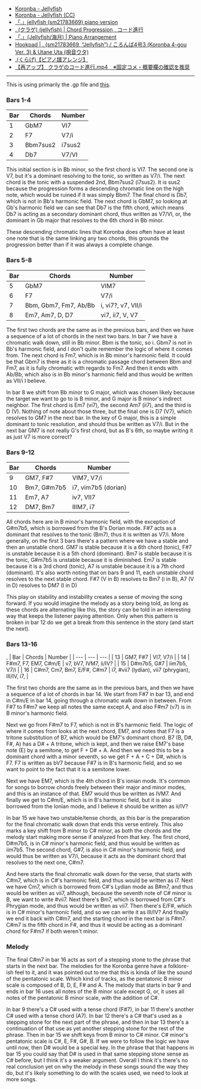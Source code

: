 * [Koronba - Jellyfish](https://www.youtube.com/watch?v=ok7UX3utzvI)
* [Koronba - Jellyfish (CC)](https://www.youtube.com/watch?v=pskoRCJytR8)
* [「.」jellyfish (sm21783669) piano version](https://www.youtube.com/watch?v=tYHtRAFqk-0)
* [. (クラゲ) (jellyfish) | Chord Progression , コード進行](https://www.youtube.com/watch?v=130zR3ruoUc)
* [「.」(Jellyfish/海月) | Piano Arrangement](https://www.youtube.com/watch?v=TN-mAuwojYQ)
* [Hookpad | . (sm21783669, “Jellyfish”) / ころんば4号3 (Koronba 4-gou Ver. 3) & Utane Uta (唄音ウタ)](https://www.youtube.com/watch?v=sObyLzB2jGI)
* [.(くらげ)【ピアノ譜アレンジ】](https://www.youtube.com/watch?v=jYcAYkx1l44)
* [【再アップ】 クラゲのコード進行.mp4　※固定コメ・概要欄の確認を推奨](https://www.youtube.com/watch?v=tl2GI2aX5EI)

---

This is using primarily the .gp file and [this](https://www.youtube.com/watch?v=sObyLzB2jGI).

### Bars 1-4

| Bar | Chords | Number |
| --- | --- | --- |
| 1 | GbM7 | VI7 |
| 2 | F7 | V7/i |
| 3 | Bbm7sus2 | i7sus2 |
| 4 | Db7 | V7/VI |

This initial section is in Bb minor, so the first chord is VI7. The second one is V7, but it's a dominant resolving to the tonic, so written as V7/i.
The next chord is the tonic with a suspended 2nd, Bbm7sus2 (i7sus2). It is sus2 because the progression forms a descending chromatic line on the high note, which would be ruined if it was simply Bbm7.
The final chord is Db7, which is not in Bb's harmonic field. The next chord is GbM7, so looking at Gb's harmonic field we can see that Db7 is the fifth chord,
which means Db7 is acting as a secondary dominant chord, thus written as V7/VI, or, the dominant in Gb major that resolves to the 6th chord in Bb minor.

These descending chromatic lines that Koronba does often have at least one note that is the same linking any two chords, this grounds the progression better than if it was always a complete change.

### Bars 5-8

| Bar | Chords | Number |
| --- | --- | --- |
| 5 | GbM7 | VIM7 |
| 6 | F7 | V7/i |
| 7 | Bbm, Gbm7, Fm7, Ab/Bb | i, vi7?, v7, VII/i |
| 8 | Em7, Am7, D, D7 | vi7, ii7, V, V7 |

The first two chords are the same as in the previous bars, and then we have a sequence of a lot of chords in the next two bars.
In bar 7 we have a chromatic walk down, still in Bb minor. Bbm is the tonic, so i.
Gbm7 is not in Bb's harmonic field, and I don't quite remember the logic of where it comes from.
The next chord is Fm7, which is in Bb minor's harmonic field. It could be that Gbm7 is there as it is a chromatic passage chord between Bbm and Fm7, as it is fully chromatic with regards to Fm7.
And then it ends with Ab/Bb, which also is in Bb minor's harmonic field and thus would be written as VII/i I believe.

In bar 8 we shift from Bb minor to G major, which was chosen likely because the target we want to go to is B minor, and G major is B minor's indirect neighbor.
The first chord is Em7 (vi7), the second Am7 (ii7), and the third is D (V). Nothing of note about those three, but the final one is D7 (V7), which resolves to GM7 in the next bar.
In the key of G major, this is a simple dominant to tonic resolution, and should thus be written as V7/i. But in the next bar GM7 is not really G's first chord, but as B's 6th,
so maybe writing it as just V7 is more correct?

### Bars 9-12

| Bar | Chords | Number |
| --- | --- | --- |
| 9 | GM7, F#7 | VIM7, V7/i |
| 10 | Bm7, G#m7b5 | i7, vim7b5 (dorian) |
| 11 | Em7, A7 | iv7, VII7 |
| 12 | DM7, Bm7 | IIIM7, i7 |

All chords here are in B minor's harmonic field, with the exception of G#m7b5, which is borrowed from the B's Dorian mode.
F#7 acts as a dominant that resolves to the tonic (Bm7), thus it is written as V7/i. More generally, on the first 3 bars there's a pattern where we have a stable and then an unstable chord.
GM7 is stable because it is a 6th chord (tonic), F#7 is unstable because it is a 5th chord (dominant).
Bm7 is stable because it is the tonic, G#m7b5 is unstable because it is diminished.
Em7 is stable because it is a 3rd chord (tonic), A7 is unstable because it is a 7th chord (dominant). 
It's also worth noting that on bars 9 and 11, each unstable chord resolves to the next stable chord. F#7 (V in B) resolves to Bm7 (i in B), A7 (V in D) resolves to DM7 (I in D)

This play on stability and instability creates a sense of moving the song forward. If you would imagine the melody as a story being told, as long as these chords are alternating like this,
the story can be told in an interesting way that keeps the listener paying attention. Only when this pattern is broken in bar 12 do we get a break from this sentence in the story (and start the next).

### Bars 13-16
,
| Bar | Chords | Number |
| --- | --- | --- |
| 13 | GM7, F#7 | VI7, V7/i |
| 14 | F#m7, F7, EM7, C#m/E | v7, bV7, IVM7, ii/IV? |
| 15 | D#m7b5, G#7 | iim7b5, V7/i |
| 16 | C#m7, Cm7, Bm7, E/F#, C#m7 | i7, #vii7 (lydian), vii7 (phrygian), III/IV, i7, |

The first two chords are the same as in the previous bars, and then we have a sequence of a lot of chords in bar 14.
We start from F#7 in bar 13, and end in C#m/E in bar 14, going through a chromatic walk down in between.
From F#7 to F#m7 we keep all notes the same except A, and also F#m7 (v7) is in B minor's harmonic field.

Next we go from F#m7 to F7, which is not in B's harmonic field.
The logic of where it comes from looks at the next chord, EM7, and notes that F7 is a tritone substitution of B7, which would be EM7's dominant chord.
B7 (B, D#, F#, A) has a D# + A tritone, which is kept, and then we raise EM7's base note (E) by a semitone, to get F + D# + A.
And then we need this to be a dominant chord with a minor seventh, so we get F + A + C + D#, which is F7.
F7 is written as bV7 because F#7 is in B's harmonic field, and so we want to point to the fact that it is a semitone lower.

Next we have EM7, which is the 4th chord in B's ionian mode. It's common for songs to borrow chords freely between their major and minor modes, and this is an instance of that.
EM7 would thus be written as IVM7. And finally we get to C#m/E, which is in B's harmonic field, but it is also borrowed from the Ionian mode, and I believe it should be written as ii/IV?

In bar 15 we have two unstable/tense chords, as this bar is the preparation for the final chromatic walk down that ends this verse entirely.
This also marks a key shift from B minor to C# minor, as both the chords and the melody start making more sense if analyzed from that key.
The first chord, D#m7b5, is in C# minor's harmonic field, and thus would be written as iim7b5.
The second chord, G#7, is also in C# minor's harmonic field, and would thus be written as V7/i, because it acts as the dominant chord that resolves to the next one, C#m7.

And here starts the final chromatic walk down for the verse, that starts with C#m7, which is in C#'s harmonic field, and thus would be written as i7.
Next we have Cm7, which is borrowed from C#'s Lydian mode as B#m7, and thus would be written as vii7, although, because the seventh note of C# minor is B, we want to write #vii7.
Next there's Bm7, which is borrowed from C#'s Phrygian mode, and thus would be written as vii7.
Then there's E/F#, which is in C# minor's harmonic field, and so we can write it as III/IV?
And finally we end it back with C#m7, and the starting chord in the next bar is F#m7. C#m7 is the fifth chord in F#, and thus it would be acting as a dominant chord for F#m7 if both weren't minor.

### Melody

The final C#m7 in bar 16 acts as sort of a stepping stone to the phrase that starts in the next bar. The melodies for the Koronba genre have a folklore-ish feel to it, and it was pointed out to me
that this is kinda of like the sound of the pentatonic scale. Which kind of tracks, as the pentatonic B minor scale is composed of B, D, E, F# and A. The melody that starts in bar 9 and ends in bar 16
uses all notes of the B minor scale except G, or, it uses all notes of the pentatonic B minor scale, with the addition of C#.

In bar 9 there's a C# used with a tense chord (F#7), in bar 11 there's another C# used with a tense chord (A7). 
In bar 12 there's a C# that's used as a stepping stone for the next part of the phrase, and then in bar 13 there's a continuation of that use as yet another stepping stone for the rest of the phrase.
Then in bar 15 we shift keys from B minor to C# minor. C# minor's pentatonic scale is C#, E, F#, G#, B. If we were to follow the logic we have until now, then D# would be a special key.
In the phrase that that happens in bar 15 you could say that D# is used in that same stepping stone sense as C# before, but I think it's a weaker argument.
Overall I think it's there's no real conclusion yet on why the melody in these songs sound the way they do, but it's likely something to do with the scales used, we need to look at more songs.

